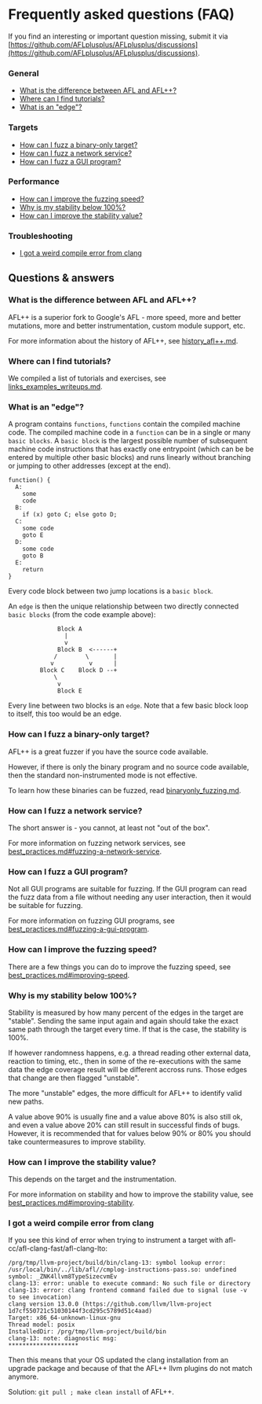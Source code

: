 # Frequently asked questions (FAQ)

If you find an interesting or important question missing, submit it via
[https://github.com/AFLplusplus/AFLplusplus/discussions](https://github.com/AFLplusplus/AFLplusplus/discussions).

### General

  * [What is the difference between AFL and AFL++?](#what-is-the-difference-between-afl-and-afl)
  * [Where can I find tutorials?](#where-can-i-find-tutorials)
  * [What is an "edge"?](#what-is-an-edge)

### Targets

  * [How can I fuzz a binary-only target?](#how-can-i-fuzz-a-binary-only-target)
  * [How can I fuzz a network service?](#how-can-i-fuzz-a-network-service)
  * [How can I fuzz a GUI program?](#how-can-i-fuzz-a-gui-program)

### Performance

  * [How can I improve the fuzzing speed?](#how-can-i-improve-the-fuzzing-speed)
  * [Why is my stability below 100%?](#why-is-my-stability-below-100)
  * [How can I improve the stability value?](#how-can-i-improve-the-stability-value)

### Troubleshooting

  * [I got a weird compile error from clang](#i-got-a-weird-compile-error-from-clang)

## Questions & answers

### What is the difference between AFL and AFL++?

AFL++ is a superior fork to Google's AFL - more speed, more and better mutations, more and better instrumentation, custom module support, etc.

For more information about the history of AFL++, see [history_afl++.md](history_afl++.md).

### Where can I find tutorials?

We compiled a list of tutorials and exercises, see [links_examples_writeups.md](links_examples_writeups.md).

### What is an "edge"?

A program contains `functions`, `functions` contain the compiled machine code.
The compiled machine code in a `function` can be in a single or many `basic blocks`.
A `basic block` is the largest possible number of subsequent machine code instructions that has exactly one entrypoint (which can be be entered by multiple other basic blocks) and runs linearly without branching or jumping to other addresses (except at the end).

```
function() {
  A:
    some
    code
  B:
    if (x) goto C; else goto D;
  C:
    some code
    goto E
  D:
    some code
    goto B
  E:
    return
}
```

Every code block between two jump locations is a `basic block`.

An `edge` is then the unique relationship between two directly connected `basic blocks` (from the code example above):

```
              Block A
                |
                v
              Block B  <------+
             /        \       |
            v          v      |
         Block C    Block D --+
             \
              v
              Block E
```

Every line between two blocks is an `edge`.
Note that a few basic block loop to itself, this too would be an edge.

### How can I fuzz a binary-only target?

AFL++ is a great fuzzer if you have the source code available.

However, if there is only the binary program and no source code available, then the standard non-instrumented mode is not effective.

To learn how these binaries can be fuzzed, read [binaryonly_fuzzing.md](binaryonly_fuzzing.md).

### How can I fuzz a network service?

The short answer is - you cannot, at least not "out of the box".

For more information on fuzzing network services, see [best_practices.md#fuzzing-a-network-service](best_practices.md#fuzzing-a-network-service).

### How can I fuzz a GUI program?

Not all GUI programs are suitable for fuzzing. If the GUI program can read the fuzz data from a file without needing any user interaction, then it would be suitable for fuzzing.

For more information on fuzzing GUI programs, see [best_practices.md#fuzzing-a-gui-program](best_practices.md#fuzzing-a-gui-program).

### How can I improve the fuzzing speed?

There are a few things you can do to improve the fuzzing speed, see [best_practices.md#improving-speed](best_practices.md#improving-speed).

### Why is my stability below 100%?

Stability is measured by how many percent of the edges in the target are "stable".
Sending the same input again and again should take the exact same path through the target every time.
If that is the case, the stability is 100%.

If however randomness happens, e.g. a thread reading other external data, reaction to timing, etc., then in some of the re-executions with the same data the edge coverage result will be different accross runs.
Those edges that change are then flagged "unstable".

The more "unstable" edges, the more difficult for AFL++ to identify valid new paths.

A value above 90% is usually fine and a value above 80% is also still ok, and even a value above 20% can still result in successful finds of bugs.
However, it is recommended that for values below 90% or 80% you should take countermeasures to improve stability.

### How can I improve the stability value?

This depends on the target and the instrumentation.

For more information on stability and how to improve the stability value, see [best_practices.md#improving-stability](best_practices.md#improving-stability).

### I got a weird compile error from clang

If you see this kind of error when trying to instrument a target with afl-cc/afl-clang-fast/afl-clang-lto:

```
/prg/tmp/llvm-project/build/bin/clang-13: symbol lookup error: /usr/local/bin/../lib/afl//cmplog-instructions-pass.so: undefined symbol: _ZNK4llvm8TypeSizecvmEv
clang-13: error: unable to execute command: No such file or directory
clang-13: error: clang frontend command failed due to signal (use -v to see invocation)
clang version 13.0.0 (https://github.com/llvm/llvm-project 1d7cf550721c51030144f3cd295c5789d51c4aad)
Target: x86_64-unknown-linux-gnu
Thread model: posix
InstalledDir: /prg/tmp/llvm-project/build/bin
clang-13: note: diagnostic msg: 
********************
```

Then this means that your OS updated the clang installation from an upgrade package and because of that the AFL++ llvm plugins do not match anymore.

Solution: `git pull ; make clean install` of AFL++.